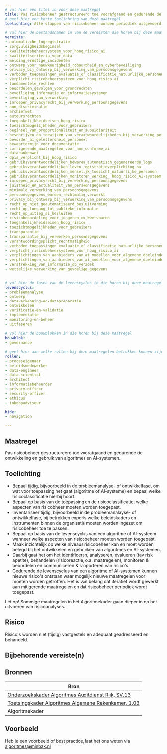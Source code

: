 ```yaml
---
# vul hier een titel in voor deze maatregel
title: Pas risicobeheer gestructureerd toe voorafgaand en gedurende de ontwikkeling en gebruik van algoritmes en AI-systemen.
# geef hier een korte toelichting van deze maatregel
toelichting: Alle stappen van risicobeheer worden periodiek uitgevoerd en op het juiste niveau in de organisatie behandeld.

# vul hier de bestandsnamen in van de vereisten die horen bij deze maatregel
vereiste: 
- automatische_logregistratie
- zorgvuldigheidsbeginsel
- kwaliteitsbeheersysteem_voor_hoog_risico_ai
- kwaliteitscriteria_voor_data
- melding_ernstige_incidenten
- ontwerp_voor_nauwkeurigheid_robuustheid_en_cyberbeveiliging
- privacy_bij_ontwerp_bij_verwerking_van_persoonsgegevens
- verboden_toepassingen_evaluatie_of_classificatie_natuurlijke_personen_of_groepen_personen
- verplicht_risicobeheersysteem_voor_hoog_risico_ai
- fundamentele_rechten
- beoordelen_gevolgen_voor_grondrechten
- beveiliging_informatie_en_informatiesystemen
- beveiliging_van_verwerking
- inroepen_privacyrecht_bij_verwerking_persoonsgegevens
- non_discriminatie
- archiefwet
- auteursrechten
- toegankelijkheidseisen_hoog_risico
- toezichtmogelijkheden_voor_gebruikers
- beginsel_van_proportionaliteit_en_subsidiariteit
- beschrijven_en_toewijzen_van_verantwoordelijkheden_bij_verwerking_persoonsgegevens
- bevorder_ai_geletterdheid_personeel
- bewaartermijn_voor_documentatie
- corrigerende_maatregelen_voor_non_conforme_ai
- databankenwet
- dpia_verplicht_bij_hoog_risico
- gebruiksverantwoordelijken_bewaren_automatisch_gegenereerde_logs
- gebruiksverantwoordelijken_leven_registratieverplichting_na
- gebruiksverantwoordelijken_menselijk_toezicht_natuurlijke_personen
- gebruiksverantwoordelijken_monitoren_werking_ hoog_risico_AI-systeem
- inroepen_privacyrecht_bij_verwerking_persoonsgegevens
- juistheid_en_actualiteit_van_persoonsgegevens
- minimale_verwerking_van_persoonsgegevens
- persoonsgegevens_worden_rechtmatig_verwerkt
- privacy_bij_ontwerp_bij_verwerking_van_persoonsgegevens
- recht_op_niet_geautomatiseerd_besluitvorming
- recht_op_toegang_tot_publieke_informatie
- recht_op_uitleg_ai_besluiten
- risicobeoordeling_voor_jongeren_en_kwetsbaren
- toegankelijkheidseisen_hoog_risico
- toezichtmogelijkheden_voor_gebruikers
- transparantie
- transparantie_bij_verwerken_persoonsgegevens
- verantwoordingsplicht_rechtmatigheid
- verboden_toepassingen_evaluatie_of_classificatie_natuurlijke_personen_of_groepen_personen
- verplicht_risicobeheersysteem_voor_hoog_risico_ai
- verplichtingen_van_aanbieders_van_ai_modellen_voor_algemene_doeleinden
- verplichtingen_van_aanbieders_van_ai_modellen_voor_algemene_doeleinden_met_systeemrisico
- verstrekking_van_informatie_op_verzoek
- wettelijke_verwerking_van_gevoelige_gegevens

  
# vul hier de fasen van de levenscyclus in die horen bij deze maatregel
levenscyclus: 
- probleemanalyse
- ontwerp
- dataverkenning-en-datapreparatie
- ontwikkelen
- verificatie-en-validatie
- implementatie
- monitoring-en-beheer
- uitfaseren
  
# vul hier de bouwblokken in die horen bij deze maatregel
bouwblok: 
- governance

# geef hier aan welke rollen bij deze maatregelen betrokken kunnen zijn
rollen:
- proceseigenaar
- beleidsmedewerker
- data-engineer
- data-scientist
- architect
- informatiebeheerder
- privacy-officer
- security-officer
- ethicus
- inkoopadviseur

hide:
- navigation

---
```


<!-- Let op! onderstaande regel met 'tags' niet weghalen! Deze maakt automatisch de knopjes op basis van de metadata  -->
<!-- tags -->

## Maatregel
<!-- Vul hier een omschrijving in van wat deze maatregel inhoudt. -->
Pas risicobeheer gestructureerd toe voorafgaand en gedurende de ontwikkeling en gebruik van algoritmes en AI-systemen.
  
## Toelichting
<!-- Geef hier een toelichting van deze maatregel -->
- Bepaal tijdig, bijvoorbeeld in de probleemanalyse- of ontwikkelfase, om wat voor toepassing het gaat (algoritme of AI-systeme) en bepaal welke risicoclassificatie hierbij hoort.
- Bepaal op basis van de toepassing en de risicoclassificatie, welke aspecten van risicobheer moeten worden toegepast.
- Inventariseer tijdig, bijvoorbeeld in de probleemanalayse- of ontwikkelfase, bij betrokken experts welke beleidskaders en instrumenten binnen de organisatie moeten worden ingezet om risicobeheer toe te passen.
- Bepaal op basis van de levenscyclus van een algoritme of AI-systeem wanneer welke aspecten van risicobeheer moeten worden toegepast. 
- Maak inzichtelijk op welke niveaus risicobeheer kan en moet worden belegd bij het ontwikkelen en gebruiken van algoritmes en AI-systemen.
- Daarbij gaat het om het identificeren, analyseren, evalueren (tav risk apetite), behandelen (risicoreactie, o.a. maatregelen), monitoren & beoordelen en communiceren & rapporteren van risico's.
- Gedurende de levenscyclus van een algoritme of AI-systemen kunnen nieuwe risico's ontstaan waar mogelijk nieuwe maatregelen voor moeten worden getroffen. Het is van belang dat iteratief wordt gewerkt aan mitigerende maatregelen en dat risicobeheer periodiek wordt toegepast.

Let op! Sommige maatregelen in het Algoritmekader gaan dieper in op het uitvoeren van risicoanalyses. 
   
## Risico
Risico's worden niet (tijdig) vastgesteld en adequaat geadresseerd en behandeld.  

## Bijbehorende vereiste(n)
<!-- Hier volgt een lijst met vereisten op basis van de in de metadata ingevulde vereiste -->

<!-- Let op! onderstaande regel met 'list_vereisten_on_maatregelen_page' niet weghalen! Deze maakt automatisch een lijst van bijbehorende verseisten op basis van de metadata  -->
<!-- list_vereisten_on_maatregelen_page -->

## Bronnen 
<!-- Vul hier de relevante bronnen in voor deze maatregel -->

| Bron                        |
|-----------------------------|
| [Onderzoekskader Algoritmes Auditdienst Rijk, SV.13 ](https://www.rijksoverheid.nl/documenten/rapporten/2023/07/11/onderzoekskader-algoritmes-adr-2023)| 
| [Toetsingskader Algoritmes Algemene Rekenkamer, 1.03](https://www.rekenkamer.nl/onderwerpen/algoritmes/documenten/publicaties/2024/05/15/het-toetsingskader-aan-de-slag) |
| Algoritmekader |        

## Voorbeeld
<!-- Voeg hier een voorbeeld toe, door er bijvoorbeeld naar te verwijzen -->

Heb je een voorbeeld of best practice, laat het ons weten via [algoritmes@minbzk.nl](mailto:algoritmes@minbzk.nl)
